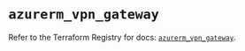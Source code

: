 # `azurerm_vpn_gateway`

Refer to the Terraform Registry for docs: [`azurerm_vpn_gateway`](https://registry.terraform.io/providers/hashicorp/azurerm/3.89.0/docs/resources/vpn_gateway).
